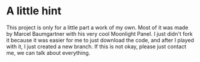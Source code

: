 # A little hint
This project is only for a little part a work of my own.
Most of it was made by Marcel Baumgartner with his very cool Moonlight Panel.
I just didn't fork it because it was easier for me to just download the code, and after I played with it, I just created a new branch.
If this is not okay, please just contact me, we can talk about everything.
